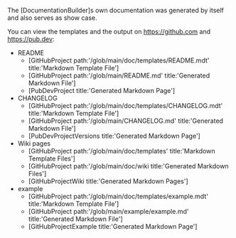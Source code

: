 [//]: # (This file was generated from: doc/templates/example.mdt using the documentation_builder package on: 2021-08-16 14:10:17.229014.)
The [DocumentationBuilder]s own documentation was generated by itself and also serves as show case.

You can view the templates and the output on https://github.com and https://pub.dev:

- README
  - [GitHubProject path:'/glob/main/doc/templates/README.mdt' title:'Markdown Template File']
  - [GitHubProject path:'/glob/main/README.md' title:'Generated Markdown File']
  - [PubDevProject title:'Generated Markdown Page']
- CHANGELOG
  - [GitHubProject path:'/glob/main/doc/templates/CHANGELOG.mdt' title:'Markdown Template File']
  - [GitHubProject path:'/glob/main/CHANGELOG.md' title:'Generated Markdown File']
  - [PubDevProjectVersions title:'Generated Markdown Page']
- Wiki pages
  - [GitHubProject path:'/glob/main/doc/templates' title:'Markdown Template Files']
  - [GitHubProject path:'/glob/main/doc/wiki title:'Generated Markdown Files']
  - [GitHubProjectWiki title:'Generated Markdown Pages']
- example
  - [GitHubProject path:'/glob/main/doc/templates/example.mdt' title:'Markdown Template File']
  - [GitHubProject path:'/glob/main/example/example.md' title:'Generated Markdown File']
  - [GitHubProjectExample title:'Generated Markdown Page']